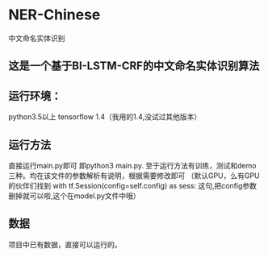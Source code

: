 # NER-Chinese
中文命名实体识别
## 这是一个基于BI-LSTM-CRF的中文命名实体识别算法
## 运行环境：
python3.5以上  tensorflow 1.4（我用的1.4,没试过其他版本）
## 运行方法
直接运行main.py即可 即python3 main.py.
至于运行方法有训练，测试和demo三种。均在该文件的参数解析有说明，根据需要修改即可
（默认GPU，么有GPU的伙伴们找到 with tf.Session(config=self.config) as sess: 这句,把config参数删掉就可以啦,这个在model.py文件中哦）

## 数据
项目中已有数据，直接可以运行的。
